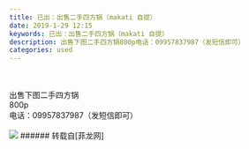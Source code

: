 ```yaml
---
title: 已出：出售二手四方锅（makati 自提）
date: 2019-1-29 12:15
keywords: 已出：出售二手四方锅（makati 自提）
description: 出售下图二手四方锅800p电话：09957837987（发短信即可）
categories: used
---
```

<td class="t_f" id="postmessage_2839921">

<br/>
<br/>
出售下图二手四方锅<br/>
800p<br/>
电话：09957837987（发短信即可）<br/>
<br/>

<img aid="1071353" data-cf-modified-2b2479fe663166f3149352cf-="" file="data/attachment/forum/201901/29/121530vuwyfurjcpy6ru4f.jpeg.thumb.jpg" id="aimg_1071353" inpost="1" onclick="" onmouseover="" src="http://www.flw.ph/data/attachment/forum/201901/29/121530vuwyfurjcpy6ru4f.jpeg" style="cursor:pointer" zoomfile="data/attachment/forum/201901/29/121530vuwyfurjcpy6ru4f.jpeg"/>


</td>
###### 转载自[菲龙网]